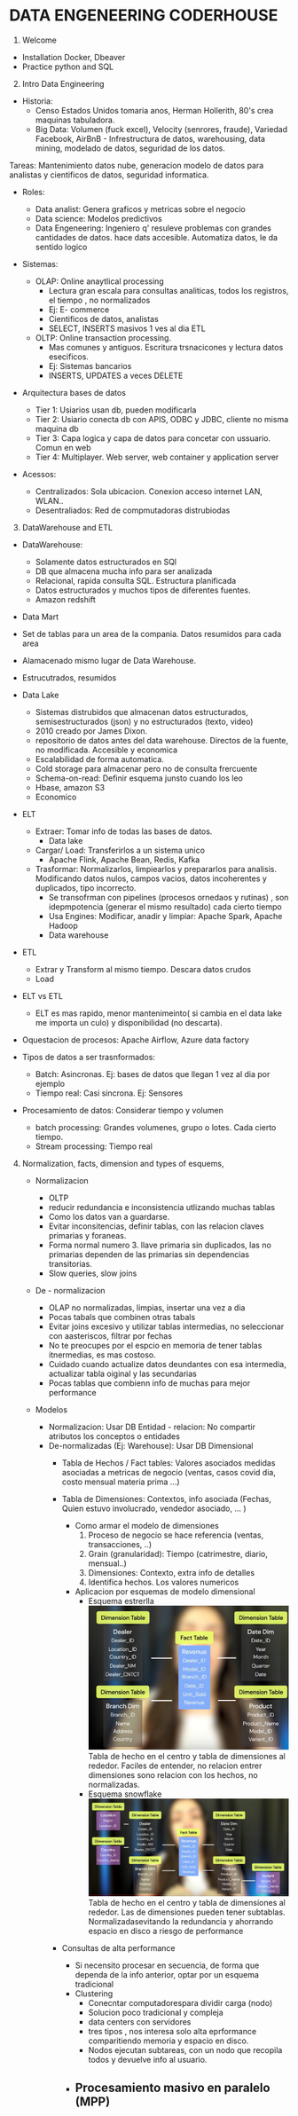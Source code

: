 # DATA ENGENEERING CODERHOUSE

1. Welcome
- Installation Docker, Dbeaver
- Practice python and SQL

2. Intro Data Engineering 

- Historia:
    - Censo Estados Unidos tomaria anos, Herman Hollerith, 80's crea maquinas tabuladora.
    - Big Data: Volumen (fuck excel), Velocity (senrores, fraude), Variedad
    Facebook, AirBnB - Infrestructura de datos, warehousing, data mining, modelado de datos, seguridad de los datos.

Tareas: Mantenimiento datos nube, generacion modelo de datos para analistas y cientificos de datos, seguridad informatica.

- Roles: 
    - Data analist: Genera graficos y metricas sobre el negocio
    - Data science: Modelos predictivos 
    - Data Engeneering: Ingeniero  q' resuleve problemas con grandes cantidades de datos. hace dats accesible.
    Automatiza datos, le da sentido logico
    
- Sistemas:
    - OLAP: Online anaytlical processing
        - Lectura gran escala para consultas analiticas, todos los registros, el tiempo , no normalizados
        - Ej: E- commerce
        - Cientificos de datos, analistas
        - SELECT, INSERTS masivos 1 ves al dia ETL
    - OLTP: Online transaction processing. 
        - Mas comunes y antiguos. Escritura trsnacicones y lectura datos esecificos. 
        - Ej: Sistemas bancarios
        -  INSERTS, UPDATES a veces DELETE

- Arquitectura bases de datos
    - Tier 1: Usiarios usan db, pueden modificarla
    - Tier 2: Usiario conecta db con APIS, ODBC y JDBC, cliente no misma maquina db
    - Tier 3: Capa logica y capa de datos para concetar con ussuario. Comun en web
    - Tier 4: Multiplayer. Web server, web container y application server

- Acessos:
    - Centralizados: Sola ubicacion. Conexion acceso internet LAN, WLAN..
    - Desentraliados: Red de compmutadoras distrubiodas

3. DataWarehouse and ETL

- DataWarehouse:
    - Solamente datos estructurados en SQl
    - DB que almacena mucha info para ser analizada
    - Relacional, rapida consulta SQL. Estructura planificada
    - Datos estructurados y muchos tipos de diferentes fuentes.
    - Amazon redshift

- Data Mart
 - Set de tablas para un area de la compania. Datos resumidos para cada area
 - Alamacenado mismo lugar de Data Warehouse. 
 - Estrucutrados, resumidos


- Data Lake
    - Sistemas distrubidos que almacenan datos estructurados, semisestructurados (json) y no estructurados (texto, video)
    - 2010 creado por James Dixon.
    - repositorio de datos antes del data warehouse. Directos de la fuente, no modificada. Accesible y economica
    - Escalabilidad de forma automatica.
    - Cold storage para almacenar pero no de consulta frercuente
    - Schema-on-read: Definir esquema junsto cuando los leo
    - Hbase, amazon S3
    - Economico
    
- ELT
    - Extraer: Tomar info de todas las bases de datos. 
        - Data lake
    - Cargar/ Load: Transferirlos a un sistema unico
        - Apache Flink, Apache Bean, Redis, Kafka
    - Trasformar: Normalizarlos, limpiearlos y prepararlos para analisis. Modificando datos nulos, campos vacios, datos incoherentes y duplicados, tipo incorrecto.
        - Se transofrman con pipelines (procesos ornedaos y rutinas) , son idepmpotencia (generar el mismo resultado) cada cierto tiempo
        - Usa Engines: Modificar, anadir y limpiar: Apache  Spark, Apache Hadoop
        - Data warehouse

- ETL
    - Extrar y Transform al mismo tiempo. Descara datos crudos
    - Load

- ELT vs ETL
    - ELT es mas rapido, menor mantenimeinto( si cambia en el data lake me importa un culo) y disponibilidad (no descarta). 

 - Oquestacion de procesos:
        Apache Airflow, Azure data factory

 - Tipos de datos a ser trasnformados:
    - Batch: Asincronas. Ej: bases de datos que llegan 1 vez al dia por ejemplo
    - Tiempo real: Casi sincrona. Ej: Sensores

 - Procesamiento de datos:
    Considerar tiempo y volumen
    - batch processing: Grandes volumenes, grupo o lotes. Cada cierto tiempo.
    - Stream processing: Tiempo real


4. Normalization, facts, dimension and types of esquems, 
    - Normalizacion
        - OLTP
        - reducir redundancia e inconsistencia utlizando muchas tablas
        - Como los datos van a guardarse.
        - Evitar inconsitencias, definir tablas, con las relacion claves primarias y foraneas.
        -  Forma normal numero 3. llave primaria sin duplicados, las no primarias dependen de las primarias sin dependencias transitorias.
        - Slow queries, slow joins
        
    - De - normalizacion 
        - OLAP no normalizadas, limpias, insertar una vez a dia
        - Pocas tabals que combinen otras tabals
        - Evitar joins excesivo y utilizar tablas intermedias, no seleccionar con aasteriscos, filtrar por fechas
        - No te preocupes por el espcio en memoria de tener tablas itnermedias, es mas costoso.
        - Cuidado cuando actualize datos deundantes con esa intermedia, actualizar tabla oiginal y las secundarias
        - Pocas tablas que combienn info de muchas para mejor performance
        

    - Modelos 
        - Normalizacion: Usar DB Entidad - relacion: No compartir atributos los conceptos o entidades
        - De-normalizadas (Ej: Warehouse): Usar DB Dimensional
            -  Tabla de Hechos / Fact tables: Valores asociados medidas asociadas a metricas de negocio (ventas, casos covid dia, costo mensual materia prima ...)
            - Tabla de Dimensiones: Contextos, info asociada (Fechas, Quien estuvo involucrado, vendedor asociado, ... )

                - Como armar el modelo de dimensiones
                    1. Proceso de negocio se hace referencia (ventas, transacciones, ..)
                    2. Grain (granularidad): Tiempo (catrimestre, diario, mensual..)
                    3. Dimensiones: Contexto, extra info de detalles
                    4. Identifica hechos. Los valores numericos
                - Aplicacion por esquemas de modelo dimensional
                    - Esquema estrerlla
                    ![alt text](image.png) Tabla de hecho en el centro y tabla de dimensiones al rededor. Faciles de entender, no relacion entrer dimensiones sono relacion con los hechos, no normalizadas.
                    - Esquema snowflake
                    ![alt text](image-1.png) Tabla de hecho en el centro y tabla de dimensiones al rededor. Las de dimensiones pueden tener subtablas. Normalizadasevitando la redundancia y ahorrando espacio en disco a riesgo de performance

            - Consultas de alta performance
                - Si necensito procesar en secuencia, de forma que dependa de la info anterior, optar por un esquema tradicional
                - Clustering
                    - Conecntar computadorespara dividir carga (nodo)
                    - Solucion poco tradicional y compleja
                    - data centers con servidores
                    - tres tipos , nos interesa solo alta eprformance comparitiendo memoria y espacio en disco.
                    - Nodos ejecutan subtareas, con un nodo que recopila todos y devuelve info al usuario. 
                - Procesamiento masivo en paralelo (MPP)
                    - 